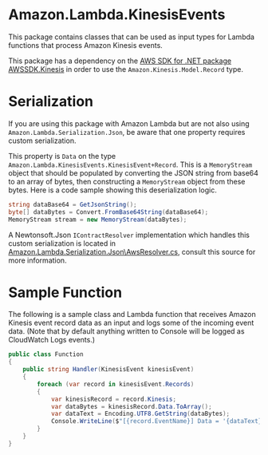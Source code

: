 # Amazon.Lambda.KinesisEvents

This package contains classes that can be used as input types for Lambda functions that process Amazon Kinesis events.

This package has a dependency on the [AWS SDK for .NET package AWSSDK.Kinesis](https://www.nuget.org/packages/AWSSDK.Kinesis/) in order to use the `Amazon.Kinesis.Model.Record` type. 

# Serialization

If you are using this package with Amazon Lambda but are not also using `Amazon.Lambda.Serialization.Json`, be aware that one property requires custom serialization.

This property is `Data` on the type `Amazon.Lambda.KinesisEvents.KinesisEvent+Record`. This is a `MemoryStream` object that should be populated by converting the JSON string from base64 to an array of bytes, then constructing a `MemoryStream` object from these bytes. Here is a code sample showing this deserialization logic.
```csharp
string dataBase64 = GetJsonString();
byte[] dataBytes = Convert.FromBase64String(dataBase64);
MemoryStream stream = new MemoryStream(dataBytes);
```

A Newtonsoft.Json `IContractResolver` implementation which handles this custom serialization is located in [Amazon.Lambda.Serialization.Json\AwsResolver.cs](../Amazon.Lambda.Serialization.Json/AwsResolver.cs), consult this source for more information.

# Sample Function

The following is a sample class and Lambda function that receives Amazon Kinesis event record data as an input and logs some of the incoming event data. (Note that by default anything written to Console will be logged as CloudWatch Logs events.)

```csharp
public class Function
{
    public string Handler(KinesisEvent kinesisEvent)
    {
        foreach (var record in kinesisEvent.Records)
        {
            var kinesisRecord = record.Kinesis;
            var dataBytes = kinesisRecord.Data.ToArray();
            var dataText = Encoding.UTF8.GetString(dataBytes);
            Console.WriteLine($"[{record.EventName}] Data = '{dataText}'.");
        }
    }
}
```

